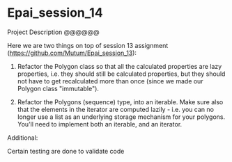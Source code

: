 # Epai_session_14

Project Description @@@@@@

Here we are two things on top of session 13 assignment (https://github.com/Mutum/Epai_session_13):

1. Refactor the Polygon class so that all the calculated properties are lazy properties, i.e. they should still be calculated properties, but they should not have to get recalculated more than once (since we made our Polygon class "immutable").

2. Refactor the Polygons (sequence) type, into an iterable. Make sure also that the elements in the iterator are computed lazily - i.e. you can no longer use a list as an underlying storage mechanism for your polygons.
You'll need to implement both an iterable, and an iterator.

Additional:

Certain testing are done to validate code
